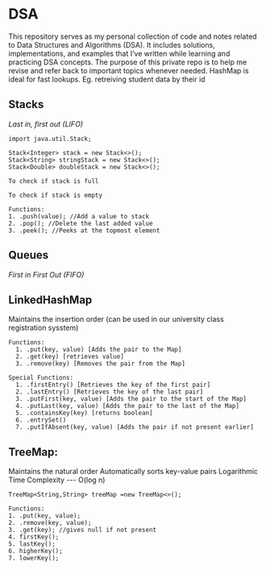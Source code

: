 # DSA
This repository serves as my personal collection of code and notes related to Data Structures and Algorithms (DSA). It includes solutions, implementations, and examples that I’ve written while learning and practicing DSA concepts. The purpose of this private repo is to help me revise and refer back to important topics whenever needed.
HashMap is ideal for fast lookups. Eg. retreiving student data by their id
## Stacks
_Last in, first out (LIFO)_
```
import java.util.Stack;
```
```
Stack<Integer> stack = new Stack<>();
Stack<String> stringStack = new Stack<>();
Stack<Double> doubleStack = new Stack<>();
```
```
To check if stack is full

```
```
To check if stack is empty
```
```
Functions:
1. .push(value); //Add a value to stack
2. .pop(); //Delete the last added value
3. .peek(); //Peeks at the topmost element
```
## Queues
_First in First Out (FIFO)_

## LinkedHashMap
Maintains the insertion order (can be used in our university class registration sysstem)
```
Functions:
  1. .put(key, value) [Adds the pair to the Map]
  2. .get(key) [retrieves value]
  3. .remove(key) [Removes the pair from the Map]
```
```
Special Functions: 
  1. .firstEntry() [Retrieves the key of the first pair]
  2. .lastEntry() [Retrieves the key of the last pair]
  3. .putFirst(key, value) [Adds the pair to the start of the Map]
  4. .putLast(key, value) [Adds the pair to the last of the Map]
  5. .containsKey(key) [returns boolean]
  6. .entrySet()
  7. .putIfAbsent(key, value) [Adds the pair if not present earlier]
```
## TreeMap: 
Maintains the natural order
Automatically sorts key-value pairs
Logarithmic Time Complexity --- O(log n)
```
TreeMap<String,String> treeMap =new TreeMap<>();
```
```
Functions:
1. .put(key, value); 
2. .remove(key, value);
3. .get(key); //gives null if not present
4. firstKey();
5. lastKey();
6. higherKey();
7. lowerKey();
```
